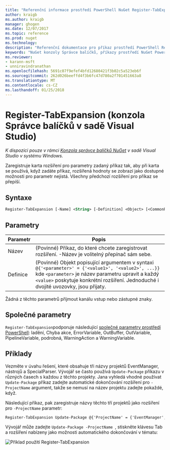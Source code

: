 ```yaml
---
title: "Referenční informace prostředí PowerShell NuGet Register-TabExpansion | Microsoft Docs"
author: kraigb
ms.author: kraigb
manager: ghogen
ms.date: 12/07/2017
ms.topic: reference
ms.prod: nuget
ms.technology: 
description: "Referenční dokumentace pro příkaz prostředí PowerShell Register-TabExpansion v konzole Správce balíčků NuGet v sadě Visual Studio."
keywords: "NuGet konzoly Správce balíčků, příkazy prostředí NuGet Powershell, NuGet Powershell odkaz, Register-TabExpansion"
ms.reviewer:
- karann-msft
- unniravindranathan
ms.openlocfilehash: 5691c07f9efef4bfd12680421f3b02c5a523eb6f
ms.sourcegitcommit: 262d026beeffd4f3b6fc47d780a2f701451663a8
ms.translationtype: MT
ms.contentlocale: cs-CZ
ms.lasthandoff: 01/25/2018
---
```

# <a name="register-tabexpansion-package-manager-console-in-visual-studio"></a>Register-TabExpansion (konzola Správce balíčků v sadě Visual Studio)

*K dispozici pouze v rámci [Konzola správce balíčků NuGet](Package-Manager-Console.md) v sadě Visual Studio v systému Windows.*

Zaregistruje karta rozšíření pro parametry zadaný příkaz tak, aby při karta se používá, když zadáte příkaz, rozšířená hodnoty se zobrazí jako dostupné možnosti pro parametr nejistá. Všechny předchozí rozšíření pro příkaz se přepíší.

## <a name="syntax"></a>Syntaxe

```ps
Register-TabExpansion [-Name] <String> [-Definition] <Object> [<CommonParameters>]
```

## <a name="parameters"></a>Parametry

| Parametr | Popis |
| --- | --- |
| Název | (Povinné) Příkaz, do které chcete zaregistrovat rozšíření. -Název je volitelný přepínač sám sebe. |
| Definice | (Povinné) Objekt popisující argumentem v syntaxi `@{'<parameter>' = {'<value1>', '<value2>', ...}}` kde `<parameter>` je název parametru upravit a každý `<value>` poskytuje konkrétní rozšíření. Jednoduché i dvojité uvozovky, jsou přijaty. |

Žádná z těchto parametrů přijmout kanálu vstup nebo zástupné znaky.

## <a name="common-parameters"></a>Společné parametry

`Register-TabExpansion`podporuje následující [společné parametry prostředí PowerShell](http://go.microsoft.com/fwlink/?LinkID=113216): ladění, Chyba akce, ErrorVariable, OutBuffer, OutVariable, PipelineVariable, podrobná, WarningAction a WarningVariable.

## <a name="examples"></a>Příklady

Vezměte v úvahu řešení, které obsahuje tři názvy projektů EventManager, nástrojů a SpecialParser. Vývojář se často používá `Update-Package` příkazu v různých časech s každou z těchto projekty. Jana vyhledá vhodné používat `Update-Package` příkaz zadejte automatické dokončování rozšíření pro `-ProjectName` argument, takže se nemusí na název projektu zadejte pokaždé, když. 

Následující příkaz, pak zaregistruje názvy těchto tří projektů jako rozšíření pro `-ProjectName` parametr:

```ps
Register-TabExpansion Update-Package @{'ProjectName' = {'EventManager', 'Utilities', 'SpecialParser'}}    
```

Vývojář může zadejte `Update-Package -ProjectName `, stiskněte klávesu Tab a rozšíření nabízeny jako možnosti automatického dokončování v tématu:

![Příklad použití Register-TabExpansion](media/Register-TabExpansion-Example.png)
